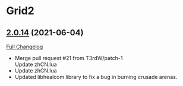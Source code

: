 # Grid2

## [2.0.14](https://github.com/michaelnpsp/Grid2/tree/2.0.14) (2021-06-04)
[Full Changelog](https://github.com/michaelnpsp/Grid2/compare/2.0.12...2.0.14) 

- Merge pull request #21 from T3rdW/patch-1  
    Update zhCN.lua  
- Update zhCN.lua  
- Updated libhealcom library to fix a bug in burning crusade arenas.  
